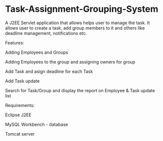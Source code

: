# Task-Assignment-Grouping-System
A J2EE Servlet application that allows helps user to manage the task. It allows user to create a task, add group members to it and others like deadline management, notifications etc.


Features:

Adding Employees and Groups

Adding Employees to the group and assigning owners for group

Add Task and asign deadline for each Task

Add Task update

Search for Task/Group and display the report on Employee & Task update list


Requirements:

Eclipse J2EE

MySQL Workbench - database

Tomcat server
